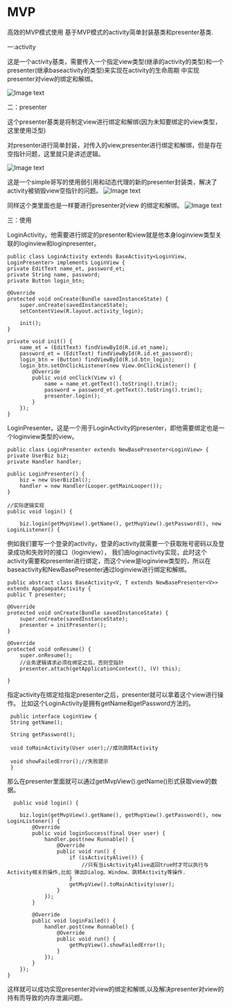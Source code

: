 # MVP
高效的MVP模式使用
基于MVP模式的activity简单封装基类和presenter基类.


一:activity

这是一个activity基类，需要传入一个指定view类型(继承的activity的类型)和一个presenter(继承baseactivity的类型)来实现在activity的生命周期
中实现presenter对view的绑定和解绑。

![Image text](https://github.com/factorlinebarrel/MVP/blob/master/screenshot/1.jpg)


二：presenter

这个presenter基类是将制定view进行绑定和解绑(因为未知要绑定的view类型，这里使用泛型)

对presenter进行简单封装，对传入的view,presenter进行绑定和解绑，但是存在空指针问题，这里就只是讲述逻辑。


![Image text](https://github.com/factorlinebarrel/MVP/blob/master/screenshot/2.jpg)

这是一个simple哥写的使用弱引用和动态代理的新的presenter封装类，解决了activity被销毁view空指针的问题。
![Image text](https://github.com/factorlinebarrel/MVP/blob/master/screenshot/3.jpg)

同样这个类里面也是一样要进行presenter对view 的绑定和解绑。
![Image text](https://github.com/factorlinebarrel/MVP/blob/master/screenshot/4.jpg)

三：使用

LoginActivity。他需要进行绑定的presenter和view就是他本身loginview类型关联的loginview和loginpresenter。
 
    public class LoginActivity extends BaseActivity<LoginView, LoginPresenter> implements LoginView {
    private EditText name_et, password_et;
    private String name, password;
    private Button login_btn;

    @Override
    protected void onCreate(Bundle savedInstanceState) {
        super.onCreate(savedInstanceState);
        setContentView(R.layout.activity_login);

        init();
    }

    private void init() {
        name_et = (EditText) findViewById(R.id.et_name);
        password_et = (EditText) findViewById(R.id.et_password);
        login_btn = (Button) findViewById(R.id.btn_login);
        login_btn.setOnClickListener(new View.OnClickListener() {
            @Override
            public void onClick(View v) {
                name = name_et.getText().toString().trim();
                password = password_et.getText().toString().trim();
                presenter.login();
            }
        });
    }
    
LoginPresenter。这是一个用于LoginActivity的presenter，即他需要绑定也是一个loginview类型的view。
    
    public class LoginPresenter extends NewBasePresenter<LoginView> {
    private UserBiz biz;
    private Handler handler;

    public LoginPresenter() {
        biz = new UserBizIml();
        handler = new Handler(Looper.getMainLooper());
    }

    //实际逻辑实现
    public void login() {

        biz.login(getMvpView().getName(), getMvpView().getPassword(), new LoginListener() {
    



例如我们要写一个登录的activity，登录的activity就需要一个获取账号密码以及登录成功和失败时的接口（loginview），
我们由loginactivity实现，此时这个activity需要和presenter进行绑定，而这个view是loginview类型的，所以在baseactivity和NewBasePresenter通过loginview进行绑定和解绑。



    public abstract class BaseActivity<V, T extends NewBasePresenter<V>> extends AppCompatActivity {
    public T presenter;

    @Override
    protected void onCreate(Bundle savedInstanceState) {
        super.onCreate(savedInstanceState);
        presenter = initPresenter();
    }

    @Override
    protected void onResume() {
        super.onResume();
        //业务逻辑请求必须在绑定之后，否则空指针
        presenter.attach(getApplicationContext(), (V) this);

    }


指定activity在绑定给指定presenter之后，presenter就可以拿着这个view进行操作。
比如这个LoginActivity是拥有getName和getPassword方法的。
 
 
     public interface LoginView {
     String getName();

     String getPassword();

     void toMainActivity(User user);//成功跳转Activity

     void showFailedError();//失败提示
     }
  
  
  那么在presenter里面就可以通过getMvpView().getName()形式获取view的数据。
    
    
      public void login() {

        biz.login(getMvpView().getName(), getMvpView().getPassword(), new LoginListener() {
            @Override
            public void loginSuccess(final User user) {
                handler.post(new Runnable() {
                    @Override
                    public void run() {
                        if (isActivityAlive()) {
                            //只有当isActivityAlive返回true时才可以执行与Activity相关的操作,比如 弹出Dialog、Window、跳转Activity等操作.
                        }
                        getMvpView().toMainActivity(user);
                    }
                });
            }

            @Override
            public void loginFailed() {
                handler.post(new Runnable() {
                    @Override
                    public void run() {
                        getMvpView().showFailedError();
                    }
                });
            }
        });
    }
  
 这样就可以成功实现presenter对view的绑定和解绑,以及解决presenter对view的持有而导致的内存泄漏问题。 
 
  
